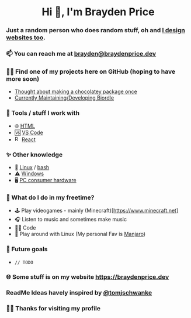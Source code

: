 <h1 align="center">Hi 👋, I'm Brayden Price</h1>

### Just a random person who does random stuff, oh and [I design websites too](https://braydenprice.dev).

### 📫 You can reach me at **brayden@braydenprice.dev**

### 👨‍💻 Find one of my projects here on GitHub (hoping to have more soon)
 - [Thought about making a chocolatey package once](https://github.com/Brayman30/chocolatey-packages)
 - [Currently Maintaining/Developing Biordle](https://github.com/Brayman30/biordle)

### 🧰 Tools / stuff I work with
- 🌐 [HTML](https://en.wikipedia.org/wiki/HTML)
- 🆚 [VS Code](https://code.visualstudio.com)
- <img src="https://upload.wikimedia.org/wikipedia/commons/a/a7/React-icon.svg" alt="React Logo" width="15"/> [React](https://www.reactjs.org)

### ✨ Other knowledge
- 🐧 [Linux](https://en.wikipedia.org/wiki/Linux) / [bash](https://www.gnu.org/software/bash/)
- ⚠ [Windows](https://microsoft.com/windows)
- 🖥 [PC consumer hardware](https://www.youtube.com/LinusTechTips)

### 🎡 What do I do in my freetime?
- 🕹 Play videogames - mainly (Minecraft)[https://www.minecraft.net]
- 🎧 Listen to music and sometimes make music
- 👨‍💻 Code
- 🐧 Play around with Linux (My personal Fav is [Manjaro](https://manjaro.org/))

### 🔮 Future goals
- `// TODO`

### 🌐 Some stuff is on my website **https://braydenprice.dev**

### ReadMe Ideas havely inspired by [@tomjschwanke](https://github.com/tomjschwanke)

### 🙇‍♂️ Thanks for visiting my profile
